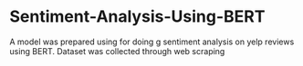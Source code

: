 # Sentiment-Analysis-Using-BERT
A model was prepared using for doing g sentiment analysis on yelp reviews using BERT. Dataset was collected through web scraping
